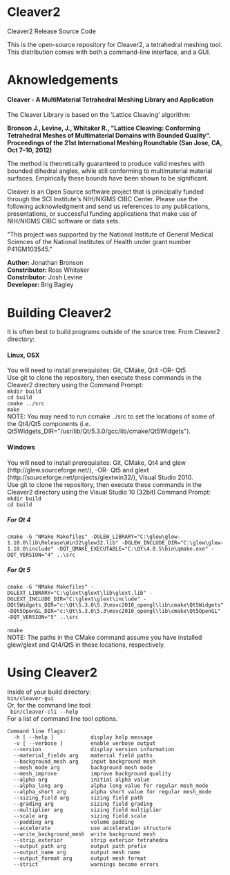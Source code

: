 Cleaver2
========

Cleaver2 Release Source Code

This is the open-source repository for Cleaver2, a tetrahedral meshing tool. 
This distribution comes with both a command-line interface, and a GUI.

Aknowledgements
========

<h4>Cleaver - A MultiMaterial Tetrahedral Meshing Library and Application</h4>

The Cleaver Library is based on the 'Lattice Cleaving' algorithm:

<strong>Bronson J., Levine, J., Whitaker R., "Lattice Cleaving: Conforming Tetrahedral Meshes of Multimaterial Domains with Bounded Quality". Proceedings of the 21st International Meshing Roundtable (San Jose, CA, Oct 7-10, 2012)</strong>

The method is theoretically guaranteed to produce valid meshes with bounded dihedral angles, while still conforming to multimaterial material surfaces. Empirically these bounds have been shown to be significant.

Cleaver is an Open Source software project that is principally funded through the SCI Institute's NIH/NIGMS CIBC Center. Please use the following acknowledgment and send us references to any publications, presentations, or successful funding applications that make use of NIH/NIGMS CIBC software or data sets.

"This project was supported by the National Institute of General Medical Sciences of the National Institutes of Health under grant number P41GM103545."

<strong>Author: </strong> Jonathan Bronson<br/>
<strong>Constributor: </strong> Ross Whitaker<br/>
<strong>Constributor: </strong> Josh Levine<br/>
<strong>Developer: </strong> Brig Bagley<br/>

Building Cleaver2
========
It is often best to build programs outside of the source tree. From Cleaver2 directory:

<h4>Linux, OSX</h4>
You will need to install prerequisites: Git, CMake, Qt4 -OR- Qt5<br/>
Use git to clone the repository, then execute these commands in the Cleaver2 directory using the Command Prompt:<br/>
<code>mkdir build</code><br/>
<code>cd build</code><br/>
<code>cmake ../src</code><br/>
<code>make</code><br/>
NOTE: You may need to run ccmake ../src to set the locations of some of the Qt4/Qt5 components (i.e. Qt5Widgets_DIR="/usr/lib/Qt/5.3.0/gcc/lib/cmake/Qt5Widgets").

<h4>Windows</h4>
You will need to install prerequisites: Git, CMake, Qt4 and glew (<link>http://glew.sourceforge.net/</link>), -OR- Qt5 and glext (<link>http://sourceforge.net/projects/glextwin32/</link>), Visual Studio 2010. <br/>
Use git to clone the repository, then execute these commands in the Cleaver2 directory using the Visual Studio 10 (32bit) Command Prompt:<br/>
<code>mkdir build</code><br/>
<code>cd build</code><br/>
<h5>For Qt 4</h5>
<code>cmake -G "NMake Makefiles" -DGLEW_LIBRARY="C:\glew\glew-1.10.0\lib\Release\Win32\glew32.lib" -DGLEW_INCLUDE_DIR="C:\glew\glew-1.10.0\include" -DQT_QMAKE_EXECUTABLE="C:\Qt\4.8.5\bin\qmake.exe" -DQT_VERSION="4" ..\src</code><br/>
<h5>For Qt 5</h5>
<code>cmake -G "NMake Makefiles" -DGLEXT_LIBRARY="C:\glext\glext\lib\glext.lib" -DGLEXT_INCLUDE_DIR="C:\glext\glext\include" -DQt5Widgets_DIR="c:\Qt\5.3.0\5.3\msvc2010_opengl\lib\cmake\Qt5Widgets" -DQt5OpenGL_DIR="c:\Qt\5.3.0\5.3\msvc2010_opengl\lib\cmake\Qt5OpenGL"  -DQT_VERSION="5" ..\src</code><br/>
<br/>
<code>nmake</code><br/>
NOTE: The paths in the CMake command assume you have installed glew/glext and Qt4/Qt5 in these locations, respectively.


Using Cleaver2
========
Inside of your build directory:<br/>
<code>bin/cleaver-gui</code><br/>
Or, for the command line tool:<br/>
<code> bin/cleaver-cli --help</code><br/>
For a list of command line tool options.


    Command line flags:
      -h [ --help ]            display help message
      -v [ --verbose ]         enable verbose output
      --version                display version information
      --material_fields arg    material field paths
      --background_mesh arg    input background mesh
      --mesh_mode arg          background mesh mode
      --mesh_improve           improve background quality
      --alpha arg              initial alpha value
      --alpha_long arg         alpha long value for regular mesh_mode
      --alpha_short arg        alpha short value for regular mesh_mode
      --sizing_field arg       sizing field path
      --grading arg            sizing field grading
      --multiplier arg         sizing field multiplier
      --scale arg              sizing field scale
      --padding arg            volume padding
      --accelerate             use acceleration structure
      --write_background_mesh  write background mesh
      --strip_exterior         strip exterior tetrahedra
      --output_path arg        output path prefix
      --output_name arg        output mesh name
      --output_format arg      output mesh format
      --strict                 warnings become errors
